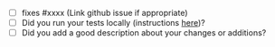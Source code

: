 - [ ] fixes #xxxx (Link github issue if appropriate)
- [ ] Did you run your tests locally (instructions [here](https://github.com/Sage-Bionetworks/challengeutils/blob/master/CONTRIBUTING.md))?
- [ ] Did you add a good description about your changes or additions?
